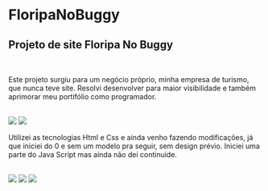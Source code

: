 # FloripaNoBuggy
<h2>Projeto de site Floripa No Buggy</h2>
<br>
<p>Este projeto surgiu para um negócio próprio, minha empresa de turismo, que nunca teve site. Resolvi desenvolver para maior visibilidade e também aprimorar meu portifólio como programador.</p>
<br>
<img src=https://github.com/ricocanuto/FloripaNoBuggy/assets/141502177/2d7080f7-ac60-49d8-9636-daca7cf1160d></img>
<img src=https://github.com/ricocanuto/FloripaNoBuggy/assets/141502177/aa856018-e9f6-4a6a-a786-6c85762ae5bd></img>
<br>
<p>Utilizei as tecnologias Html e Css e ainda venho fazendo modificações, já que iniciei do 0 e sem um modelo pra seguir, sem design prévio. Iniciei uma parte do Java Script mas ainda não dei continuide.</p>
<br>
<img src=https://img.shields.io/badge/CSS-239120?&style=for-the-badge&logo=css3&logoColor=white></img>
<img src=https://img.shields.io/badge/HTML-239120?style=for-the-badge&logo=html5&logoColor=white></img>
<img src=https://img.shields.io/badge/JavaScript-323330?style=for-the-badge&logo=javascript&logoColor=F7DF1E></img>

